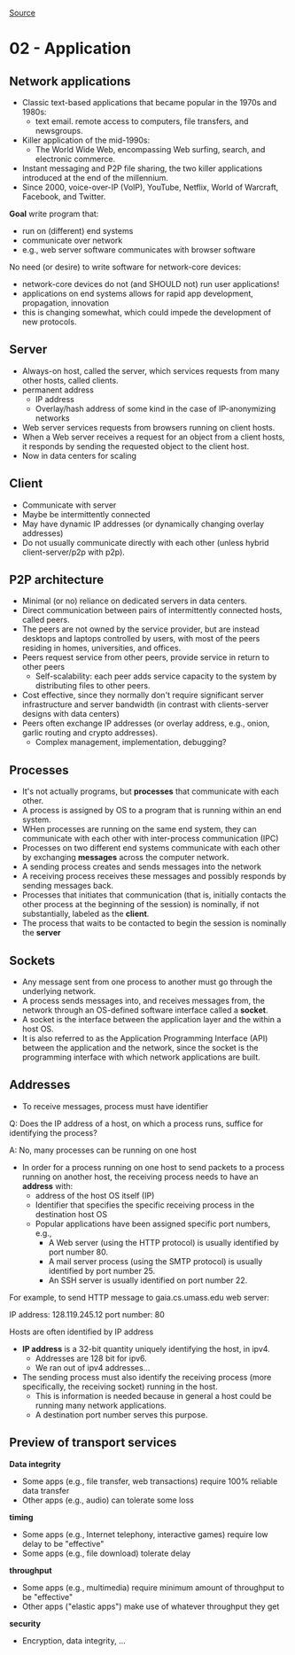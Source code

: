 [Source](https://www.cnsr.dev/index_files/Classes/Networking/Content/02-Application.html)

# 02 - Application 

## Network applications 
- Classic text-based applications that became popular in the 1970s and 1980s: 
    - text email. remote access to computers, file transfers, and newsgroups. 
- Killer application of the mid-1990s:
    - The World Wide Web, encompassing Web surfing, search, and electronic commerce. 
- Instant messaging and P2P file sharing, the two killer applications introduced at the end of the millennium. 
- Since 2000, voice-over-IP (VoIP), YouTube, Netflix, World of Warcraft, Facebook, and Twitter. 

**Goal** write program that: 
- run on (different) end systems
- communicate over network
- e.g., web server software communicates with browser software

No need (or desire) to write software for network-core devices: 
- network-core devices do not (and SHOULD not) run user applications!
- applications on end systems allows for rapid app development, propagation, innovation
- this is changing somewhat, which could impede the development of new protocols. 

## Server
- Always-on host, called the server, which services requests from many other hosts, called clients. 
- permanent address
    - IP address
    - Overlay/hash address of some kind in the case of IP-anonymizing networks 
- Web server services requests from browsers running on client hosts. 
- When a Web server receives a request for an object from a client hosts, it responds by sending the requested object to the client host. 
- Now in data centers for scaling 

## Client 
- Communicate with server
- Maybe be intermittently connected
- May have dynamic IP addresses (or dynamically changing overlay addresses)
- Do not usually communicate directly with each other (unless hybrid client-server/p2p with p2p). 

## P2P architecture 
- Minimal (or no) reliance on dedicated servers in data centers. 
- Direct communication between pairs of intermittently connected hosts, called peers. 
- The peers are not owned by the service provider, but are instead desktops and laptops controlled by users, with most of the peers residing in homes, universities, and offices.
- Peers request service from other peers, provide service in return to other peers 
    - Self-scalability: each peer adds service capacity to the system by distributing files to other peers. 
- Cost effective, since they normally don't require significant server infrastructure and server bandwidth (in contrast with clients-server designs with data centers)
- Peers often exchange IP addresses (or overlay address, e.g., onion, garlic routing and crypto addresses).
    - Complex management, implementation, debugging? 

## Processes 
- It's not actually programs, but **processes** that communicate with each other. 
- A process is assigned by OS to a program that is running within an end system. 
- WHen processes are running on the same end system, they can communicate with each other with inter-process communication (IPC)
- Processes on two different end systems communicate with each other by exchanging **messages** across the computer network. 
- A sending process creates and sends messages into the network 
- A receiving process receives these messages and possibly responds by sending messages back. 
- Processes that initiates that communication (that is, initially contacts the other process at the beginning of the session) is nominally, if not substantially, labeled as the **client**. 
- The process that waits to be contacted to begin the session is nominally the **server** 

## Sockets
- Any message sent from one process to another must go through the underlying network. 
- A process sends messages into, and receives messages from, the network through an OS-defined software interface called a **socket**.
- A socket is the interface between the application layer and the within a host OS. 
- It is also referred to as the Application Programming Interface (API) between the application and the network, since the socket is the programming interface with which network applications are built. 

## Addresses
- To receive messages, process must have identifier 

Q: Does the IP address of a host, on which a process runs, suffice for identifying the process? 

A: No, many processes can be running on one host 

- In order for a process running on one host to send packets to a process running on another host, the receiving process needs to have an **address** with: 
    - address of the host OS itself (IP)
    - Identifier that specifies the specific receiving process in the destination host OS 
    - Popular applications have been assigned specific port numbers, e.g., 
        - A Web server (using the HTTP protocol) is usually identified by port number 80. 
        - A mail server process (using the SMTP protocol) is usually identified by port number 25.
        - An SSH server is usually identified on port number 22. 


For example, to send HTTP message to gaia.cs.umass.edu web server: 

  IP address: 128.119.245.12
  port number: 80

Hosts are often identified by IP address
- **IP address** is a 32-bit quantity uniquely identifying the host, in ipv4.
    - Addresses are 128 bit for ipv6. 
    - We ran out of ipv4 addresses...
- The sending process must also identify the receiving process (more specifically, the receiving socket) running in the host. 
    - This is information is needed because in general a host could be running many network applications. 
    - A destination port number serves this purpose. 

## Preview of transport services 
**Data integrity** 
- Some apps (e.g., file transfer, web transactions) require 100% reliable data transfer 
- Other apps (e.g., audio) can tolerate some loss

**timing** 
- Some apps (e.g., Internet telephony, interactive games) require low delay to be "effective" 
- Some apps (e.g., file download) tolerate delay 

**throughput** 
- Some apps (e.g., multimedia) require minimum amount of throughput to be "effective"
- Other apps ("elastic apps") make use of whatever throughput they get 

**security** 
- Encryption, data integrity, ...